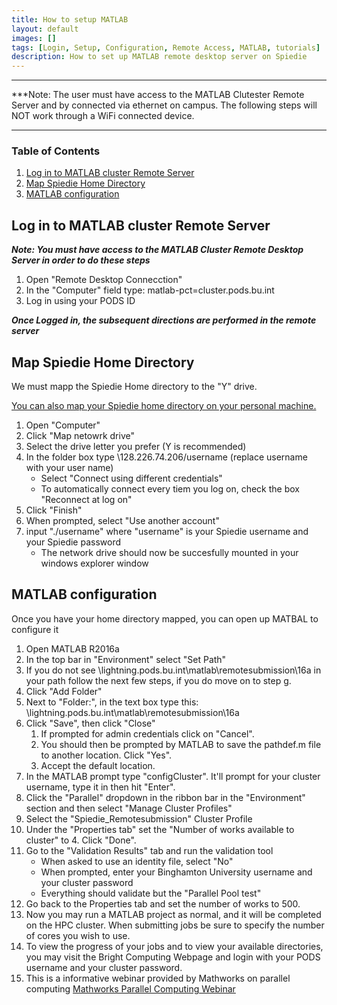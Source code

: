 ```yaml
---
title: How to setup MATLAB
layout: default
images: []
tags: [Login, Setup, Configuration, Remote Access, MATLAB, tutorials]
description: How to set up MATLAB remote desktop server on Spiedie
---
```


***

***Note: The user must have access to the MATLAB Clutester Remote Server and by connected via ethernet on campus. 
The following steps will NOT work through a WiFi connected device.
***

### Table of Contents
1. [Log in to MATLAB cluster Remote Server](#remote_server_login)
2. [Map Spiedie Home Directory](#directory_map)
3. [MATLAB configuration](#matlab_configure)


## <a name="remote_server_login"></a> Log in to MATLAB cluster Remote Server

***Note: You must have access to the MATLAB Cluster Remote Desktop Server in order to do these steps***

1. Open "Remote Desktop Connecction"
2. In the "Computer" field type: matlab-pct=cluster.pods.bu.int
3. Log in using your PODS ID

***Once Logged in, the subsequent directions are performed in the remote server***

## <a name="directory_map"></a> Map Spiedie Home Directory

We must mapp the Spiedie Home directory to the "Y" drive.

<a href="data_transfer.html/#Home_dir">You can also map your Spiedie home directory on your personal machine.</a>

1. Open "Computer"
2. Click "Map netowrk drive"
3. Select the drive letter you prefer (Y is recommended)
4. In the folder box type \\128.226.74.206/username (replace username with your user name)
	- Select "Connect using different credentials"
	- To automatically connect every tiem you log on, check the box "Reconnect at log on"
5. Click "Finish"
6. When prompted, select "Use another account"
7. input "./username" where "username" is your Spiedie username and your Spiedie password
	- The network drive should now be succesfully mounted in your windows explorer window


## <a name="matlab_configure"></a> MATLAB configuration 

Once you have your home directory mapped, you can open up MATBAL to configure it 

1. Open MATLAB R2016a
2. In the top bar in "Environment" select "Set Path"
3. If you do not see \\lightning.pods.bu.int\matlab\remotesubmission\16a in your path follow the next few steps, if you do move on to step g.
4. Click "Add Folder"
5. Next to "Folder:", in the text box type this: \\lightning.pods.bu.int\matlab\remotesubmission\16a
6. Click "Save", then click "Close"
	1. If prompted for admin credentials click on "Cancel".
	2. You should then be prompted by MATLAB to save the pathdef.m file to another location. Click "Yes".
	3. Accept the default location.
7. In the MATLAB prompt type "configCluster". It'll prompt for your cluster username, type it in then hit "Enter".
8. Click the "Parallel" dropdown in the ribbon bar in the "Environment" section and then select "Manage Cluster Profiles"
9. Select the "Spiedie_Remotesubmission" Cluster Profile
10. Under the "Properties tab" set the "Number of works available to cluster" to 4. Click "Done".
11. Go to the "Validation Results" tab and run the validation tool
	- When asked to use an identity file, select "No"
	- When prompted, enter your Binghamton University username and your cluster password
	- Everything should validate but the "Parallel Pool test"
12. Go back to the Properties tab and set the number of works to 500.
13. Now you may run a MATLAB project as normal, and it will be completed on the HPC cluster. When submitting jobs be sure to specify the number of cores you wish to use.
14. To view the progress of your jobs and to view your available directories, you may visit the Bright Computing Webpage and login with your PODS username and your cluster password.
15. This is a informative webinar provided by Mathworks on parallel computing
<a href="https://www.mathworks.com/videos/parallel-computing-with-matlab-81694.html?form_seq=conf1176&confirmation_page=&wfsid=5761638" target="_blank">Mathworks Parallel Computing Webinar</a>
